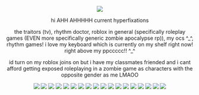 <p align="center">
<img src="https://decohoard.carrd.co/assets/images/gallery23/5e2fd859.gif?v=3fd34f6c" />
</p>

<p align="center">
hi AHH AHHHHH
current hyperfixations
</p>

<p align="center">
the traitors (tv), rhythm doctor, roblox in general (specifically roleplay games (EVEN more specifically generic zombie apocalypse rp)), my ocs ^_^, rhythm games! i love my keyboard which is currently on my shelf right now! right above my ppccccc!! ^_^
</p>

<p align="center">
id turn on my roblox joins on but i have my classmates friended and i cant afford getting exposed roleplaying in a zombie game as characters with the opposite gender as me LMAOO
</p>


<p align="center">
<img src="https://64.media.tumblr.com/97a0c487981805269ed73917f48adb21/473928ea48888009-9f/s100x200/8367b381f5ffcb29552b1b7e349767bf7da34e81.pnj" /> <img src="https://64.media.tumblr.com/293eb680df1f28336a6824a60f7deb4f/tumblr_inline_rawmzhupqo1vefsve_500.jpg" /> <img src="https://raining-starss.neocities.org/plugplug%20(1).png" /> <img src="https://raining-starss.neocities.org/da%20(1).png" /> <img src="https://raining-starss.neocities.org/thebread%20(4).gif" /> <img src="https://64.media.tumblr.com/89658c6691c7538bd4d2cd0463e301e0/tumblr_inline_qiqp7blph41vefsve_500.png" /> <img src="https://64.media.tumblr.com/49d80028e43290621e4c71db3c417804/tumblr_inline_rawmzect9F1vefsve_500.jpg" /> <img src="https://supplies.ju.mp/assets/images/gallery02/cc5c571f.png?v=6a50b904" /> <img src="https://64.media.tumblr.com/e8440456acb50b507028b6378eeb6187/0a844093c4702aee-c0/s100x200/0cd31e85d122ef0197a3cd59e266b94fb3401725.gifv" /> <img src="https://64.media.tumblr.com/c35ab7db7fafde27e76ea18cbe308991/f1498ee937fc1ed0-bf/s100x200/5100b44511dd4c1b2d435d44d2e3b73d34c8b3d6.gifv" /> <img src="https://64.media.tumblr.com/18abcdac49b2a162cd9da4997daeff93/56838e9c58515ae2-51/s100x200/7bf99974704099ccbc56872ee73148eaa5345324.pnj" /> <img src="https://64.media.tumblr.com/b76b34e8d2c3e101593687a4796d9b58/56838e9c58515ae2-38/s100x200/17ab1ce68d4f214a3a1e4b8ef216cc89bac92544.pnj" /> <img src="https://64.media.tumblr.com/41649989dda8c5a8ae1adc6bb52ac2a8/0a844093c4702aee-a5/s100x200/2ceee4dfed8dd77e545bbe136b448786308a3135.gifv" /> <img src="https://64.media.tumblr.com/1f05704d0bb02629e4f0c9d2956d3f07/473928ea48888009-80/s100x200/de965c3755aa2cc768b659ab2a750e6bd101a16e.gifv" /> <img src="https://64.media.tumblr.com/51988c4913f8ee359dc919162c6bb975/473928ea48888009-50/s100x200/1f9afe4383ba4068201c09d4c00104f5fec3b658.gifv" /> <img src="https://64.media.tumblr.com/75f1cf07b98b2833a656cc82c6455e78/473928ea48888009-97/s100x200/9f3266c114ae863aed11722841f52ee48eed7e98.gifv" /> <img src="https://files.catbox.moe/rydc5q.gif" /> <img src="https://64.media.tumblr.com/a8dcea81b285606d6305c659aafcb7a4/473928ea48888009-bc/s100x200/19ca044945604fc3365801e0164d82a58fcac9ae.pnj" />
